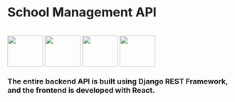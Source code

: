 # School Management API
<div style="display: inline_block"><br>
<img align="center" height="70" width="80" src="https://cdn.jsdelivr.net/gh/devicons/devicon/icons/django/django-plain-wordmark.svg"/>
<img align="center" height="70" width="80" src="https://cdn.jsdelivr.net/gh/devicons/devicon/icons/react/react-original-wordmark.svg"/>
<img align="center" height="70" width="80" src="https://cdn.jsdelivr.net/gh/devicons/devicon/icons/python/python-original-wordmark.svg"/>
<img align="center" height="70" width="80" src="https://cdn.jsdelivr.net/gh/devicons/devicon/icons/javascript/javascript-plain.svg"/>
</div>                   
          
          

### The entire backend API is built using Django REST Framework, and the frontend is developed with React.

